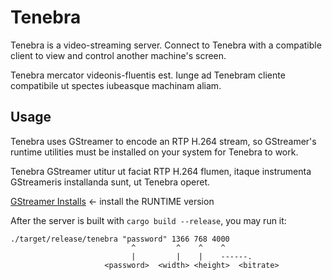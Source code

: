 # Tenebra

Tenebra is a video-streaming server. Connect to Tenebra with a compatible client to view and control another machine's screen.

Tenebra mercator videonis-fluentis est. Iunge ad Tenebram cliente compatibile ut spectes iubeasque machinam aliam.

## Usage

Tenebra uses GStreamer to encode an RTP H.264 stream, so GStreamer's runtime utilities must be installed on your system for Tenebra to work.

Tenebra GStreamer utitur ut faciat RTP H.264 flumen, itaque instrumenta GStreameris installanda sunt, ut Tenebra operet.

[GStreamer Installs](https://gstreamer.freedesktop.org/download/) <- install the RUNTIME version

After the server is built with `cargo build --release`, you may run it:
```
./target/release/tenebra "password" 1366 768 4000
                           ^         ^    ^    ^
                           |         |    |    ------.
                     <password>  <width> <height>  <bitrate>
```
